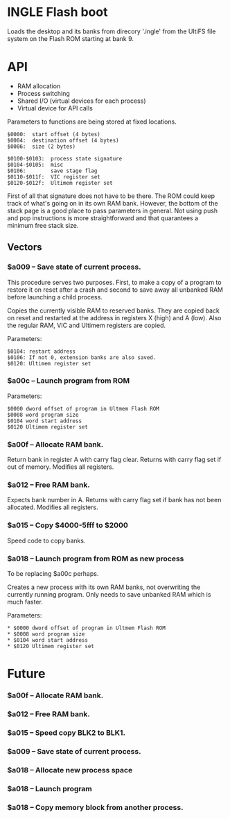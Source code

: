 INGLE Flash boot
================

Loads the desktop and its banks from direcory '.ingle' from
the UltiFS file system on the Flash ROM starting at bank 9.


# API

* RAM allocation
* Process switching
* Shared I/O (virtual devices for each process)
* Virtual device for API calls

Parameters to functions are being stored at fixed locations.

```
$0000:  start offset (4 bytes)
$0004:  destination offset (4 bytes)
$0006:  size (2 bytes)

$0100-$0103:  process state signature
$0104-$0105:  misc
$0106:        save stage flag
$0110-$011f:  VIC register set
$0120-$012f:  Ultimem register set
```

First of all that signature does not have to be there.
The ROM could keep track of what's going on in its own
RAM bank.  However, the bottom of the stack page is a
good place to pass parameters in general.  Not using
push and pop instructions is more straightforward and that
quarantees a minimum free stack size.

## Vectors

### $a009 – Save state of current process.

This procedure serves two purposes.  First, to make a copy
of a program to restore it on reset after a crash and second
to save away all unbanked RAM before launching a child process.

Copies the currently visible RAM to reserved banks.  They are
copied back on reset and restarted at the address in
registers X (high) and A (low).  Also the regular RAM, VIC
and Ultimem registers are copied.

Parameters:
```
$0104: restart address
$0106: If not 0, extension banks are also saved.
$0120: Ultimem register set
```

### $a00c – Launch program from ROM

Parameters:
```
$0000 dword offset of program in Ultmem Flash ROM
$0008 word program size
$0104 word start address
$0120 Ultimem register set
```

### $a00f – Allocate RAM bank.

Return bank in register A with carry flag clear.
Returns with carry flag set if out of memory.
Modifies all registers.

### $a012 – Free RAM bank.

Expects bank number in A.  Returns with carry flag set
if bank has not been allocated.  Modifies all registers.

### $a015 – Copy $4000-5fff to $2000

Speed code to copy banks.

### $a018 – Launch program from ROM as new process

To be replacing $a00c perhaps.

Creates a new process with its own RAM banks, not overwriting
the currently running program.  Only needs to save unbanked
RAM which is much faster.

Parameters:
```
* $0000 dword offset of program in Ultmem Flash ROM
* $0008 word program size
* $0104 word start address
* $0120 Ultimem register set
```

# Future

### $a00f – Allocate RAM bank.
### $a012 – Free RAM bank.
### $a015 – Speed copy BLK2 to BLK1.
### $a009 – Save state of current process.
### $a018 – Allocate new process space
### $a018 – Launch program
### $a018 – Copy memory block from another process.
